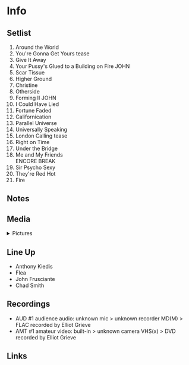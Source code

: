 # Info

## Setlist

1. Around the World
2. You're Gonna Get Yours tease
3. Give It Away
4. Your Pussy's Glued to a Building on Fire JOHN
5. Scar Tissue
6. Higher Ground
7. Christine
8. Otherside
9. Forming II JOHN
10. I Could Have Lied
11. Fortune Faded
12. Californication
13. Parallel Universe
14. Universally Speaking
15. London Calling tease
16. Right on Time
17. Under the Bridge
18. Me and My Friends
<br>ENCORE BREAK
19. Sir Psycho Sexy
20. They're Red Hot
21. Fire

## Notes

## Media 

<details>
  <summary>Pictures</summary>
  <!--<img alt="Setlist" title="Setlist" src="_.jpg" height="200" />
  <img alt="Flyer" title="Flyer" src="_.jpg" height="200" />-->
</details>

## Line Up

* Anthony Kiedis
* Flea
* John Frusciante
* Chad Smith

## Recordings

* AUD #1 audience audio: unknown mic > unknown recorder MD(M) > FLAC recorded by Elliot Grieve
* AMT #1 amateur video: built-in > unknown camera VHS(x) > DVD recorded by Elliot Grieve

## Links